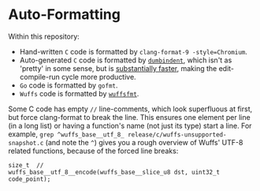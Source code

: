 # Auto-Formatting

Within this repository:
- Hand-written `C` code is formatted by `clang-format-9 -style=Chromium`.
- Auto-generated `C` code is formatted by [`dumbindent`](/cmd/dumbindent),
  which isn't as 'pretty' in some sense, but is [substantially
  faster](https://github.com/google/wuffs/blob/22d08366c82f276479d3459322382adc4722cadb/cmd/dumbindent/main.go#L35-L47),
  making the edit-compile-run cycle more productive.
- `Go` code is formatted by `gofmt`.
- `Wuffs` code is formatted by [`wuffsfmt`](/cmd/wuffsfmt).

Some C code has empty `//` line-comments, which look superfluous at first, but
force clang-format to break the line. This ensures one element per line (in a
long list) or having a function's name (not just its type) start a line. For
example, `grep ^wuffs_base__utf_8_ release/c/wuffs-unsupported-snapshot.c` (and
note the `^`) gives you a rough overview of Wuffs' UTF-8 related functions,
because of the forced line breaks:

```
size_t  //
wuffs_base__utf_8__encode(wuffs_base__slice_u8 dst, uint32_t code_point);
```
